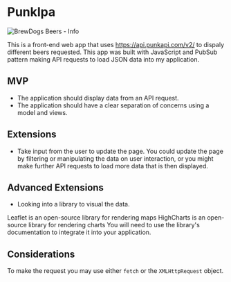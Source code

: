 # PunkIpa 

![BrewDogs Beers - Info](images/punkipa_ipa.png)

This is a front-end web app that uses <https://api.punkapi.com/v2/> to dispaly different beers requested. This app was built with JavaScript and PubSub pattern making API requests to load JSON data into my application. 

## MVP

* The application should display data from an API request.
* The application should have a clear separation of concerns using a model and views.

## Extensions

* Take input from the user to update the page. You could update the page by filtering or manipulating the data on user interaction, or you might make further API requests to load more data that is then displayed.

## Advanced Extensions

* Looking into a library to visual the data.

Leaflet is an open-source library for rendering maps
HighCharts is an open-source library for rendering charts
You will need to use the library's documentation to integrate it into your application.

## Considerations

To make the request you may use either ```fetch``` or the ```XMLHttpRequest``` object.
